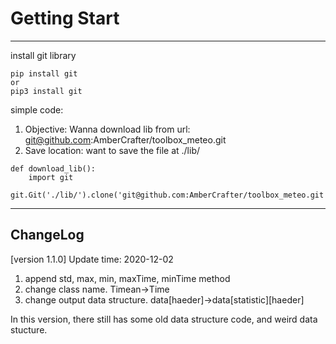 # Getting Start
---
install git library
```
pip install git
or
pip3 install git
```

simple code:
1. Objective: Wanna download lib from url: git@github.com:AmberCrafter/toolbox_meteo.git
2. Save location: want to save the file at ./lib/
```
def download_lib():
    import git
    git.Git('./lib/').clone('git@github.com:AmberCrafter/toolbox_meteo.git')
```

---
## ChangeLog
[version 1.1.0]
Update time: 2020-12-02
1. append std, max, min, maxTime, minTime method
2. change class name. Timean->Time
3. change output data structure. data[haeder]->data[statistic][haeder]

In this version, there still has some old data structure code, and weird data stucture.